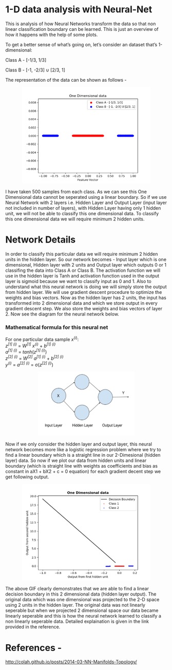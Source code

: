 # 1-D data analysis with Neural-Net
This is analysis of how Neural Networks transform the data so that non linear classification boundary can be learned. This is just an overview of how it happens with the help of some plots. 

<p>To get a better sense of what’s going on, let’s consider an dataset that’s 1-dimensional: </p>
<p>Class A - [-1/3, 1/3]</p>
<p>Class B - [-1, -2/3] &cup; [2/3, 1]</p>

The representation of the data can be shown as follows -
</br>
<p align="center">
  <img src="/Plots/One-Dimensional-data.png" alt="One dimensional data with two classes" height="300" width="400" />
</p>

<p> I have taken 500 samples from each class. As we can see this One Dimensional data cannot be seperated using a linear boundary. So if we use Neural Network with 2 layers i.e. Hidden Layer and Output Layer (input layer not included in number of layers), with Hidden Layer having only 1 hidden unit, we will not be able to classify this one dimensional data. To classify this one dimensional data we will require minimum 2 hidden units.</p>

# Network Details
In order to classify this particular data we will require minimum 2 hidden units in the hidden layer. So our network becomes - Input layer which is one dimensional, Hidden layer with 2 units and Output layer which outputs 0 or 1 classifing the data into Class A or Class B. The activation function we will use in the hidden layer is Tanh and activation function used in the output layer is sigmoid because we want to classify input as 0 and 1. Also to understand what this neural network is doing we will simply store the output from hidden layer. We will use gradient descent procedure to optimize the weights and bias vectors. Now as the hidden layer has 2 units, the input has transformed into 2 dimensional data and which we store output in every gradient descent step. We also store the weights and bias vectors of layer 2. Now see the diagram for the neural network below.
### Mathematical formula for this neural net
For one particular data sample *x*<sup>(*i*)</sup>:
</br>
*z*<sup>*[1] (i)*</sup> =  *W*<sup>*[1]*</sup> *x*<sup>*(i)*</sup> + *b*<sup>*[1] (i)*</sup>
</br>
*a*<sup>*[1] (i)*</sup> = *tanh*(*z*<sup>*[1] (i)*</sup>)
</br>
*z*<sup>*[2] (i)*</sup> = *W*<sup>*[2]*</sup> *a*<sup>*[1] (i)*</sup> + *b*<sup>*[2] (i)*</sup>
</br>
*y*<sup>*(i)*</sup> = *a*<sup>*[2] (i)*</sup> = σ(*z*<sup>*[2] (i)*</sup>)
</br>
<p align="center">
  <img src="/Plots/1-D-NN.PNG" alt="Neural Network for 2 class problem" height="200" width="300" />
</p>
<p>Now if we only consider the hidden layer and output layer, this neural network becomes more like a logistic regression problem where we try to find a linear boundary which is a straight line in our 2-Dimesional (hidden layer) data. So now if we plot our data from hidden units and linear boundary (which is straight line with weights as coefficients and bias as constant in aX1 + bX2 + c = 0 equation) for each gradient decent step we get following output.</p>
<p align="center">
  <img src="/Plots/1-ddata-tranformation.gif" alt="Transformation of 1-D data to 2-D and decision boundary" height="300" width="400" />
</p>
<p>The above GIF clearly demonstrates that we are able to find a linear decision boundary in this 2 dimensional data (hidden layer output). The original data which was one dimensional was projected to the 2-D space using 2 units in the hidden layer. The original data was not linearly seperable but when we projected 2 dimensional space our data became linearly seperable and this is how the neural network learned to classify a non linearly seperable data. Detailed explaination is given in the link provided in the reference. 
</p>

# References -
http://colah.github.io/posts/2014-03-NN-Manifolds-Topology/
